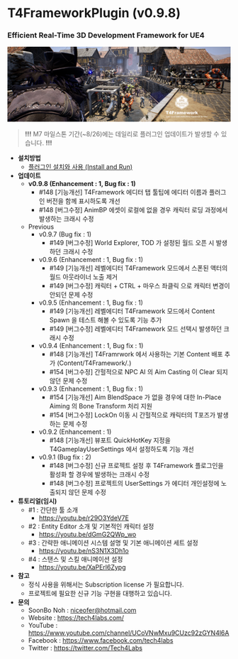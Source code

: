 # T4FrameworkPlugin (v0.9.8)
### Efficient Real-Time 3D Development Framework for UE4

![Epic_MegaGrants_Recipient](./T4Framework_Title.png)

> **!!!** M7 마일스톤 기간(~8/26)에는 데일리로 플러그인 업데이트가 발생할 수 있습니다. **!!!**

- **설치방법**
  - [플러그인 설치와 사용 (Install and Run)](https://tech4labs.com/Tutorials/1_InstallAndRun/)
- **업데이트**
  - **v0.9.8 (Enhancement : 1, Bug fix : 1)**
    - #148 [기능개선] T4Framework 에디터 탭 툴팁에 에디터 이름과 플러그인 버전을 함께 표시하도록 개선
    - #148 [버그수정] AnimBP 에셋이 로컬에 없을 경우 캐릭터 로딩 과정에서 발생하는 크래시 수정
  - Previous
    - v0.9.7 (Bug fix : 1)
      - #149 [버그수정] World Explorer, TOD 가 설정된 월드 오픈 시 발생하던 크래시 수정
    - v0.9.6 (Enhancement : 1, Bug fix : 1)
      - #149 [기능개선] 레벨에디터 T4Framework 모드에서 스폰된 액터의 월드 아웃라이너 노출 제거
      - #149 [버그수정] 캐릭터 + CTRL + 마우스 좌클릭 으로 캐릭터 변경이 안되던 문제 수정
    - v0.9.5 (Enhancement : 1, Bug fix : 1)
      - #149 [기능개선] 레벨에디터 T4Framework 모드에서 Content Spawn 을 테스트 해볼 수 있도록 기능 추가
      - #149 [버그수정] 레벨에디터 T4Framework 모드 선택시 발생하던 크래시 수정
    - v0.9.4 (Enhancement : 1, Bug fix : 1)
      - #148 [기능개선] T4Framrwork 에서 사용하는 기본 Content 배포 추가 (Content/T4Framework/*.*)
      - #154 [버그수정] 간헐적으로 NPC AI 의 Aim Casting 이 Clear 되지 않던 문제 수정
    - v0.9.3 (Enhancement : 1, Bug fix : 1)
      - #154 [기능개선] Aim BlendSpace 가 없을 경우에 대한 In-Place Aiming 의 Bone Transform 처리 지원
      - #154 [버그수정] LockOn 이동 시 간헐적으로 캐릭터의 T포즈가 발생하는 문제 수정
    - v0.9.2 (Enhancement : 1)
      - #148 [기능개선] 뷰포트 QuickHotKey 지정을 T4GameplayUserSettings 에서 설정하도록 기능 개선
    - v0.9.1 (Bug fix : 2)
      - #148 [버그수정] 신규 프로젝트 설정 후 T4Framework 플로그인을 활성화 할 경우에 발생하는 크래시 수정
      - #148 [버그수정] 프로젝트의 UserSettings 가 에디터 개인설정에 노출되지 않던 문제 수정
- **튜토리얼(임시)**
  - #1 : 간단한 툴 소개
    - https://youtu.be/r29O3YdeV7E
  - #2 : Entity Editor 소개 및 기본적인 캐릭터 설정
    - https://youtu.be/dGmG2QWp_wo
  - #3 : 간략한 애니메이션 시스템 설명 및 기본 애니메이션 세트 설정
    - https://youtu.be/nS3N1X3Dh1o
  - #4 : 스탠스 및 스킬 애니메이션 설정 
    - https://youtu.be/XaPErl6Zypg
- **참고**
  - 정식 사용을 위해서는 Subscription license 가 필요합니다.
  - 프로젝트에 필요한 신규 기능 구현을 대행하고 있습니다.
- **문의**
  - SoonBo Noh : <niceofer@hotmail.com>
  - Website : <https://tech4labs.com/>
  - YouTube : <https://www.youtube.com/channel/UCoVNwMxu9CUzc92zGYN4l6A>
  - Facebook : <https://www.facebook.com/tech4labs>
  - Twitter : <https://twitter.com/Tech4Labs>
  
